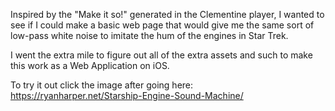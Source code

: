 Inspired by the "Make it so!" generated in the Clementine player, I wanted to see if I could make a basic web page that would give me the same sort of low-pass white noise to imitate the hum of the engines in Star Trek.

I went the extra mile to figure out all of the extra assets and such to make this work as a Web Application on iOS.

To try it out click the image after going here: https://ryanharper.net/Starship-Engine-Sound-Machine/
